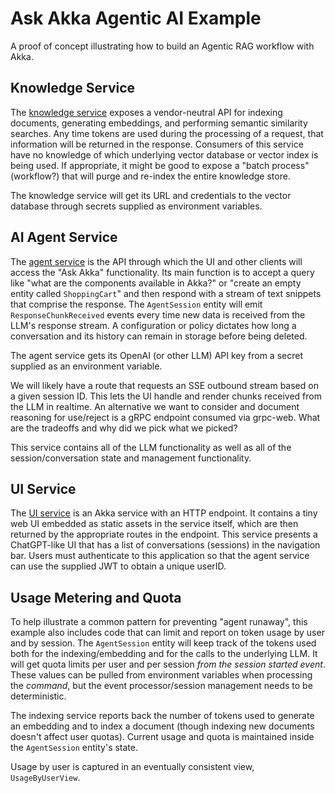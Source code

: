 # Ask Akka Agentic AI Example
A proof of concept illustrating how to build an Agentic RAG workflow with Akka.

## Knowledge Service
The [knowledge service](./knowledge-service) exposes a vendor-neutral API for indexing documents, generating embeddings, and performing semantic similarity searches. Any time tokens are used during the processing of a request, that information will be returned in the response. Consumers of this service have no knowledge of which underlying vector database or vector index is being used. If appropriate, it might be good to expose a "batch process" (workflow?) that will purge and re-index the entire knowledge store.

The knowledge service will get its URL and credentials to the vector database through secrets supplied as environment variables.

## AI Agent Service
The [agent service](./agent-service) is the API through which the UI and other clients will access the "Ask Akka" functionality. Its main function is to accept a query like "what are the components available in Akka?" or "create an empty entity called `ShoppingCart`" and then respond with a stream of text snippets that comprise the response. The `AgentSession` entity will emit `ResponseChunkReceived` events every time new data is received from the LLM's response stream. A configuration or policy dictates how long a conversation and its history can remain in storage before being deleted.

The agent service gets its OpenAI (or other LLM) API key from a secret supplied as an environment variable.

We will likely have a route that requests an SSE outbound stream based on a given session ID. This lets the UI handle and render chunks received from the LLM in realtime. An alternative we want to consider and document reasoning for use/reject is a gRPC endpoint consumed via grpc-web. What are the tradeoffs and why did we pick what we picked?

This service contains all of the LLM functionality as well as all of the session/conversation state and management functionality.

## UI Service
The [UI service](./ui-service) is an Akka service with an HTTP endpoint. It contains a tiny web UI embedded as static assets in the service itself, which are then returned by the appropriate routes in the endpoint. This service presents a ChatGPT-like UI that has a list of conversations (sessions) in the navigation bar. Users must authenticate to this application so that the agent service can use the supplied JWT to obtain a unique userID. 

## Usage Metering and Quota
To help illustrate a common pattern for preventing "agent runaway", this example also includes code that can limit and report on token usage by user and by session. The `AgentSession` entity will keep track of the tokens used both for the indexing/embedding and for the calls to the underlying LLM. It will get quota limits per user and per session _from the session started event_. These values can be pulled from environment variables when processing the _command_, but the event processor/session management needs to be deterministic.

The indexing service reports back the number of tokens used to generate an embedding and to index a document (though indexing new documents doesn't affect user quotas). Current usage and quota is maintained inside the `AgentSession` entity's state.

Usage by user is captured in an eventually consistent view, `UsageByUserView`.

